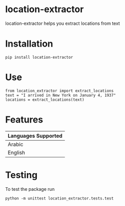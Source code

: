 # location-extractor
location-extractor helps you extract locations from text

# Installation
```
pip install location-extractor
```

# Use
```
from location_extractor import extract_locations
text = "I arrived in New York on January 4, 1937"
locations = extract_locations(text)
```

# Features
| Languages Supported |
| ------------------- |
| Arabic |
| English |

# Testing
To test the package run
```
python -m unittest location_extractor.tests.test
```
